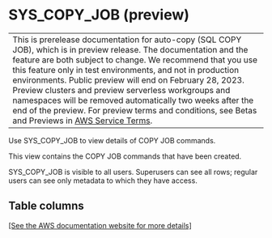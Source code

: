 # SYS\_COPY\_JOB \(preview\)<a name="SYS_COPY_JOB"></a>


|  | 
| --- |
| This is prerelease documentation for auto\-copy \(SQL COPY JOB\), which is in preview release\. The documentation and the feature are both subject to change\. We recommend that you use this feature only in test environments, and not in production environments\. Public preview will end on February 28, 2023\. Preview clusters and preview serverless workgroups and namespaces will be removed automatically two weeks after the end of the preview\. For preview terms and conditions, see Betas and Previews in [AWS Service Terms](https://aws.amazon.com/service-terms/)\.   | 

Use SYS\_COPY\_JOB to view details of COPY JOB commands\.

This view contains the COPY JOB commands that have been created\.

SYS\_COPY\_JOB is visible to all users\. Superusers can see all rows; regular users can see only metadata to which they have access\.

## Table columns<a name="SYS_COPY_JOB-table-columns"></a>

[\[See the AWS documentation website for more details\]](http://docs.aws.amazon.com/redshift/latest/dg/SYS_COPY_JOB.html)